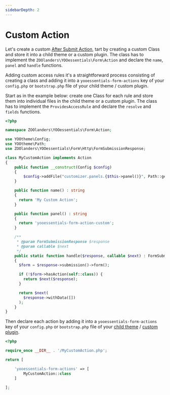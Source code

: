 ```yaml
---
sidebarDepth: 2
---
```


# Custom Action

Let's create a custom [After Submit Action](../actions.html), tart by creating a custom Class and store it into a child theme or a custom plugin. The class has to implement the `ZOOlanders\YOOessentials\Form\Action` and declare the `name`, `panel` and `handle` functions.

Adding custom access rules it's a straightforward process consisting of creating a class and adding it into a `yooessentials-form-actions` key of your `config.php` or `bootstrap.php` file of your child theme / custom plugin.

Start as in the example below: create one Class for each rule and store them into individual files in the child theme or a custom plugin. The class has to implement the `ProvidesAccessRule` and declare the `resolve` and `fields` functions.

```php
<?php

namespace ZOOlanders\YOOessentials\Form\Action;

use YOOtheme\Config;
use YOOtheme\Path;
use ZOOlanders\YOOessentials\Form\Http\FormSubmissionResponse;

class MyCustomAction implements Action
{
    public function __construct(Config $config)
    {
        $config->addFile("customizer.panels.{$this->panel()}", Path::get('../action-panel.json'));
    }

    public function name() : string
    {
      return 'My Custom Action';
    }

    public function panel() : string
    {
      return 'yooessentials-form-action-custom';
    }

    /**
     * @param FormSubmissionResponse $response
     * @param callable $next
     */
    public static function handle($response, callable $next) : FormSubmissionResponse
    {
      $form = $response->submission()->form();

      if (!$form->hasAction(self::class)) {
        return $next($response);
      }

      return $next(
        $response->withData([])
      );
    }
}
```

Then declare each action by adding it into a `yooessentials-form-actions` key of your `config.php` or `bootstrap.php` file of your [child theme](https://yootheme.com/support/yootheme-pro/joomla/developers-child-themes#extend-functionality) / [custom plugin](https://yootheme.com/support/yootheme-pro/joomla/developers-modules).


```php
<?php

require_once __DIR__ . '/MyCustomAction.php';

return [

    'yooessentials-form-actions' => [
        MyCustomAction::class
    ]

];
```
